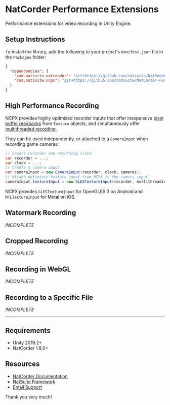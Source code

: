 # NatCorder Performance Extensions
Performance extensions for video recording in Unity Engine.

## Setup Instructions
To install the library, add the following to your project's `manifest.json` file in the `Packages` folder:
```json
{
  "dependencies": {
    "com.natsuite.natrender": "git+https://github.com/natsuite/NatRender",
    "com.natsuite.ncpx": "git+https://github.com/natsuite/NatCorder-Performance-Extensions"
  }
}
```

## High Performance Recording
NCPX provides highly optimized recorder inputs that offer inexpensive [pixel buffer readbacks](https://docs.natsuite.io/natcorder/workflows/recording-rendertextures) from `Texture` objects, and simultaneously offer [multithreaded recording](https://docs.natsuite.io/natcorder/workflows/performance-considerations#multithreaded-recording).

They can be used independently, or attached to a `CameraInput` when recording game cameras:
```csharp
// Create recorder and recording clock
var recorder = ...;
var clock = ...;
// Create a camera input
var cameraInput = new CameraInput(recorder, clock, cameras);
// Attach optimized texture input from NCPX to the camera input
cameraInput.textureInput = new GLESTextureInput(recorder, multithreading: true);
```

NCPX provides `GLESTextureInput` for OpenGLES 3 on Android and `MTLTextureInput` for Metal on iOS.

## Watermark Recording
*INCOMPLETE*

## Cropped Recording
*INCOMPLETE*

## Recording in WebGL
*INCOMPLETE*

## Recording to a Specific File
*INCOMPLETE*

___

## Requirements
- Unity 2019.2+
- NatCorder 1.8.0+

## Resources
- [NatCorder Documentation](https://docs.natsuite.io/natcorder)
- [NatSuite Framework](https://github.com/natsuite)
- [Email Support](mailto:yusuf@natsuite.io)

Thank you very much!